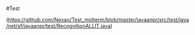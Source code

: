 #Test

(https://github.com/Nexao/Test_midterm/blob/master/javaanpr/src/test/java/net/sf/javaanpr/test/RecognitionALLIT.java)
